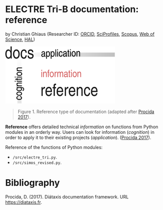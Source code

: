 # ELECTRE Tri-B documentation: reference

by Christian Ghiaus (Researcher ID: [ORCID](https://orcid.org/0000-0001-5561-1245), [SciProfiles](https://sciprofiles.com/profile/2970335), [Scopus](https://www.scopus.com/authid/detail.uri?authorId=6603390490), [Web of Science](https://www.webofscience.com/wos/author/record/1651371), [HAL](https://cv.hal.science/cghiaus))


![Documentation](../../figs/docs_reference.svg)

> Figure 1. Reference type of documentation (adapted after [Procida 2017](https://diataxis.fr)).


__Reference__ offers detailed technical _information_ on functions from Python modules in an orderly way. Users can look for information (_cognition_) in order to apply it to their existing projects (_application_). ([Procida 2017](https://diataxis.fr)).

Reference of the functions of Python modules: 
- `/src/electre_tri.py`.
- `/src/simos_revised.py`.

# Bibliography
Procida, D. (2017). Diátaxis documentation framework. URL https://diataxis.fr.
